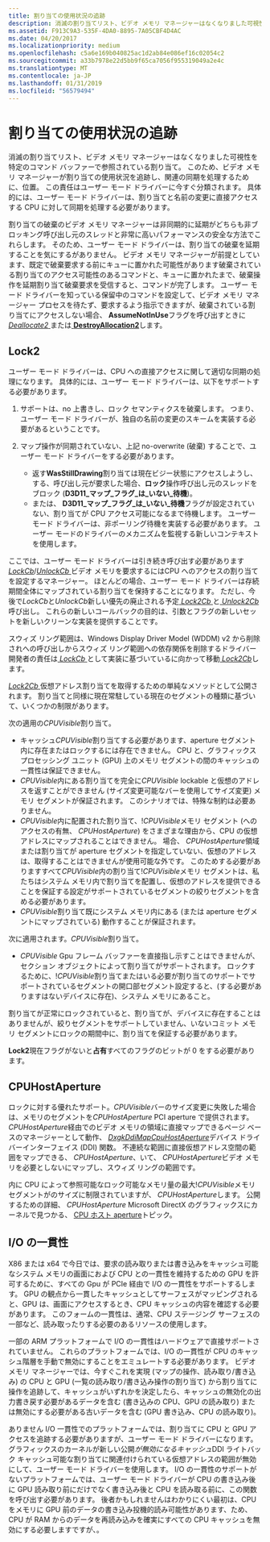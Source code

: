 ```yaml
---
title: 割り当ての使用状況の追跡
description: 消滅の割り当てリスト、ビデオ メモリ マネージャーはなくなりました可視性を特定のコマンド バッファーで参照されている割り当て。
ms.assetid: F913C9A3-535F-4DA0-8895-7A05CBF4D4AC
ms.date: 04/20/2017
ms.localizationpriority: medium
ms.openlocfilehash: c5a6e169b040825ac1d2ab84e086ef16c02054c2
ms.sourcegitcommit: a33b7978e22d5bb9f65ca7056f955319049a2e4c
ms.translationtype: MT
ms.contentlocale: ja-JP
ms.lasthandoff: 01/31/2019
ms.locfileid: "56579494"
---
```

# <a name="allocation-usage-tracking"></a>割り当ての使用状況の追跡


消滅の割り当てリスト、ビデオ メモリ マネージャーはなくなりました可視性を特定のコマンド バッファーで参照されている割り当て。 このため、ビデオ メモリ マネージャーが割り当ての使用状況を追跡し、関連の同期を処理するために、位置。 この責任はユーザー モード ドライバーに今すぐ分類されます。 具体的には、ユーザー モード ドライバーは、割り当てと名前の変更に直接アクセスする CPU に対して同期を処理する必要があります。

割り当ての破棄のビデオ メモリ マネージャーは非同期的に延期がどちらも非ブロッキング呼び出し元のスレッドと非常に高いパフォーマンスの安全な方法でこれらします。 そのため、ユーザー モード ドライバーは、割り当ての破棄を延期することを気にするがありません。 ビデオ メモリ マネージャーが前提としています、既定で破棄要求する前にキューに置かれた可能性があります破棄されている割り当てのアクセス可能性のあるコマンドと、キューに置かれたまで、破棄操作を延期割り当て破棄要求を受信すると、コマンドが完了します。 ユーザー モード ドライバーを知っている保留中のコマンドを設定して、ビデオ メモリ マネージャー プロセスを待たず、要求するよう指示できますが、破棄されている割り当てにアクセスしない場合、 **AssumeNotInUse**フラグを呼び出すときに[ *Deallocate2* ](https://msdn.microsoft.com/library/windows/hardware/dn906353)または[ **DestroyAllocation2**](https://msdn.microsoft.com/library/windows/hardware/dn906772)します。

## <a name="span-idlock2spanspan-idlock2spanspan-idlock2spanlock2"></a><span id="Lock2"></span><span id="lock2"></span><span id="LOCK2"></span>Lock2


ユーザー モード ドライバーは、CPU への直接アクセスに関して適切な同期の処理になります。 具体的には、ユーザー モード ドライバーは、以下をサポートする必要があります。

1.  サポートは、no 上書きし、ロック セマンティクスを破棄します。 つまり、ユーザー モード ドライバーが、独自の名前の変更のスキームを実装する必要があるということです。
2.  マップ操作が同期されていない、上記 no-overwrite (破棄) することで、ユーザー モード ドライバーをする必要があります。

    -   返す**WasStillDrawing**割り当ては現在ビジー状態にアクセスしようし、する、呼び出し元が要求した場合、**ロック**操作呼び出し元のスレッドをブロック (**D3D11\_マップ\_フラグ\_は\_いない\_待機**)。
    -   または、 **D3D11\_マップ\_フラグ\_は\_いない\_待機**フラグが設定されていない、割り当てが CPU アクセス可能になるまで待機します。 ユーザー モード ドライバーは、非ポーリング待機を実装する必要があります。 ユーザー モードのドライバーのメカニズムを監視する新しいコンテキストを使用します。

ここでは、ユーザー モード ドライバーは引き続き呼び出す必要があります[ *LockCb*](https://msdn.microsoft.com/library/windows/hardware/ff568914)/[*UnlockCb* ](https://msdn.microsoft.com/library/windows/hardware/ff569011)ビデオ メモリを要求するにはCPU へのアクセスの割り当てを設定するマネージャー。 ほとんどの場合、ユーザー モード ドライバーは存続期間全体にマップされている割り当てを保持することになります。 ただし、今後で*LockCb*と*UnlockCb*新しい優先の廃止される予定[ *Lock2Cb* ](https://msdn.microsoft.com/library/windows/hardware/dn914483)と[ *Unlock2Cb* ](https://msdn.microsoft.com/library/windows/hardware/dn914484)呼び出し。 これらの新しいコールバックの目的は、引数とフラグの新しいセットを新しいクリーンな実装を提供することです。

スウィズ リング範囲は、Windows Display Driver Model (WDDM) v2 から削除されへの呼び出しからスウィズ リング範囲への依存関係を削除するドライバー開発者の責任は[ *LockCb* ](https://msdn.microsoft.com/library/windows/hardware/ff568914)として実装に基づいているに向かって移動[ *Lock2Cb*](https://msdn.microsoft.com/library/windows/hardware/dn914483)します。

[*Lock2Cb* ](https://msdn.microsoft.com/library/windows/hardware/dn914483)仮想アドレス割り当てを取得するための単純なメソッドとして公開されます。 割り当てと同様に現在常駐している現在のセグメントの種類に基づいて、いくつかの制限があります。

次の適用の*CPUVisible*割り当て。

-   キャッシュ*CPUVisible*割り当てする必要があります、aperture セグメント内に存在またはロックするには存在できません。 CPU と、グラフィックス プロセッシング ユニット (GPU) 上のメモリ セグメントの間のキャッシュの一貫性は保証できません。
-   *CPUVisible*内にある割り当てを完全に*CPUVisible* lockable と仮想のアドレスを返すことができません (サイズ変更可能なバーを使用してサイズ変更) メモリ セグメントが保証されます。 このシナリオでは、特殊な制約は必要ありません。
-   *CPUVisible*内に配置された割り当て、!*CPUVisible*メモリ セグメント (へのアクセスの有無、 *CPUHostAperture*) をさまざまな理由から、CPU の仮想アドレスにマップされることはできません。 場合、 *CPUHostAperture*領域または割り当てが aperture セグメントを指定していない、仮想のアドレスは、取得することはできませんが使用可能な外です。 このためする必要がありますすべて*CPUVisible*内の割り当て!*CPUVisible*メモリ セグメントは、私たちはシステム メモリ内で割り当てを配置し、仮想のアドレスを提供できることを保証する設定がサポートされているセグメントの絞りセグメントを含める必要があります。
-   *CPUVisible*割り当て既にシステム メモリ内にある (または aperture セグメントにマップされている) 動作することが保証されます。

次に適用されます。*CPUVisible*割り当て。

-   *CPUVisible* Gpu フレーム バッファーを直接指し示すことはできませんが、セクション オブジェクトによって割り当てがサポートされます。 ロックするために、!*CPUVisible*割り当てまたはいる必要が割り当てのサポートでサポートされているセグメントの開口部セグメント設定すると、(する必要がありますはないデバイスに存在)、システム メモリにあること。

割り当てが正常にロックされていると、割り当てが、デバイスに存在することはありませんが、絞りセグメントをサポートしていません、いないコミット メモリ セグメントにロックの期間中に、割り当てを保証する必要があります。

**Lock2**現在フラグがないと**占有**すべてのフラグのビットが 0 をする必要があります。

## <a name="span-idcpuhostaperturespanspan-idcpuhostaperturespanspan-idcpuhostaperturespancpuhostaperture"></a><span id="CPUHostAperture"></span><span id="cpuhostaperture"></span><span id="CPUHOSTAPERTURE"></span>CPUHostAperture


ロックに対する優れたサポート。*CPUVisible*バーのサイズ変更に失敗した場合は、メモリのセグメントを*CPUHostAperture* PCI aperture で提供されます。 *CPUHostAperture*経由でのビデオ メモリの領域に直接マップできるページ ベースのマネージャーとして動作、 [ *DxgkDdiMapCpuHostAperture*](https://msdn.microsoft.com/library/windows/hardware/dn906340)デバイス ドライバーインターフェイス (DDI) 関数。 不連続な範囲に直接仮想アドレス空間の範囲をマップできる、 *CPUHostAperture*、いて、 *CPUHostAperture*ビデオ メモリを必要としないにマップし、スウィズ リングの範囲です。

内に CPU によって参照可能なロック可能なメモリ量の最大!*CPUVisible*メモリ セグメントがのサイズに制限されていますが、 *CPUHostAperture*します。 公開するための詳細、 *CPUHostAperture* Microsoft DirectX のグラフィックスにカーネルで見つかる、 [CPU ホスト aperture](cpu-host-aperature.md)トピック。

## <a name="span-idiocoherencyspanspan-idiocoherencyspanspan-idiocoherencyspanio-coherency"></a><span id="I_O_coherency"></span><span id="i_o_coherency"></span><span id="I_O_COHERENCY"></span>I/O の一貫性


X86 または x64 で今日では、要求の読み取りまたは書き込みをキャッシュ可能なシステム メモリの画面におよび CPU との一貫性を維持するための GPU を許可するために、すべての Gpu が PCIe 経由で I/O の一貫性をサポートするします。 GPU の観点から一貫したキャッシュとしてサーフェスがマッピングされると、GPU は、画面にアクセスするとき、CPU キャッシュの内容を確認する必要があります。 このフォームの一貫性は、通常、CPU ステージング サーフェスの一部など、読み取ったりする必要のあるリソースの使用します。

一部の ARM プラットフォームで I/O の一貫性はハードウェアで直接サポートされていません。 これらのプラットフォームでは、I/O の一貫性が CPU のキャッシュ階層を手動で無効にすることをエミュレートする必要があります。 ビデオ メモリ マネージャーでは、今すぐこれを実現 (マップの操作、読み取り/書き込み) の CPU と GPU (一覧の読み取り/書き込み操作の割り当て) から割り当てに操作を追跡して、キャッシュがいずれかを決定したら、キャッシュの無効化の出力書き戻す必要があるデータを含む (書き込みの CPU、GPU の読み取り) または無効にする必要がある古いデータを含む (GPU 書き込み、CPU の読み取り)。

ありません I/O 一貫性でのプラットフォームでは、割り当てに CPU と GPU アクセスを追跡する必要がありますが、ユーザー モード ドライバーになります。 グラフィックスのカーネルが新しい公開*が無効になるキャッシュ*DDI ライトバック キャッシュ可能な割り当てに関連付けられている仮想アドレスの範囲が無効にして、ユーザー モード ドライバーを使用します。 I/O の一貫性のサポートがないプラットフォームでは、ユーザー モード ドライバーが CPU の書き込み後に GPU 読み取り前にだけでなく書き込み後と CPU を読み取る前に、この関数を呼び出す必要があります。 後者かもしれませんはわかりにくい最初は、CPU をメモリに GPU 前のデータの書き込み投機的読み可能性があります、ため、CPU が RAM からのデータを再読み込みを確実にすべての CPU キャッシュを無効にする必要しますですが、。

 

 





